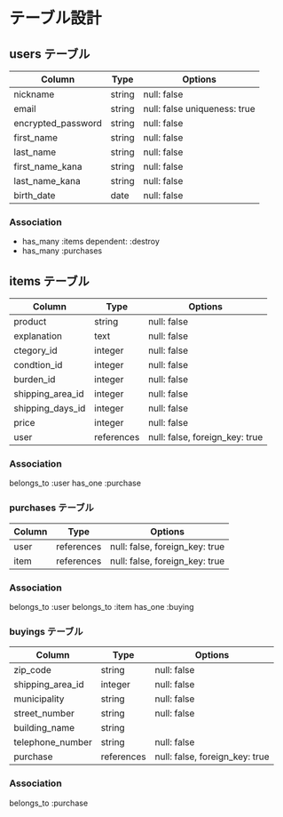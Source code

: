 # テーブル設計

## users テーブル

| Column             | Type   | Options     |
| ------------------ | ------ | ----------- |
| nickname           | string | null: false |
| email              | string | null: false uniqueness: true|
| encrypted_password | string | null: false |
| first_name         | string | null: false |
| last_name          | string | null: false |
| first_name_kana    | string | null: false |
| last_name_kana     | string | null: false |
| birth_date         | date   | null: false |
### Association

- has_many :items        dependent: :destroy 
- has_many :purchases       



## items テーブル

| Column           | Type       | Options                        |
| ---------------- | ---------- | ------------------------------ |
| product          | string     | null: false                    |
| explanation      | text       | null: false                    |
| ctegory_id       | integer    | null: false                    |
| condtion_id      | integer    | null: false                    |
| burden_id        | integer    | null: false                    |
| shipping_area_id | integer    | null: false                    |
| shipping_days_id | integer    | null: false                    |
| price            | integer    | null: false                    |
| user             | references | null: false, foreign_key: true |
### Association

belongs_to :user
has_one :purchase



### purchases テーブル

| Column           | Type       | Options                        |
| ---------------- | ---------- | ------------------------------ |
| user             | references | null: false, foreign_key: true |
| item             | references | null: false, foreign_key: true |
### Association

belongs_to :user
belongs_to :item
has_one :buying



### buyings テーブル

| Column           | Type       | Options                        |
| ---------------- | ---------- | ------------------------------ |
| zip_code         | string     | null: false                    |
| shipping_area_id | integer    | null: false                    |
| municipality     | string     | null: false                    |
| street_number    | string     | null: false                    |
| building_name    | string     |                                |
| telephone_number | string     | null: false                    |
| purchase         | references | null: false, foreign_key: true |

### Association

belongs_to :purchase



